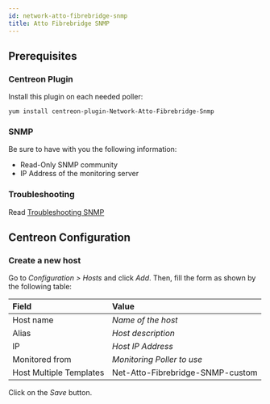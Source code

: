 ```yaml
---
id: network-atto-fibrebridge-snmp
title: Atto Fibrebridge SNMP
---
```


## Prerequisites

### Centreon Plugin

Install this plugin on each needed poller:

``` shell
yum install centreon-plugin-Network-Atto-Fibrebridge-Snmp
```

### SNMP

Be sure to have with you the following information:

  - Read-Only SNMP community
  - IP Address of the monitoring server

### Troubleshooting

Read [Troubleshooting
SNMP](../tutorials/troubleshooting-plugins.md/#troubleshooting-snmp)

## Centreon Configuration

### Create a new host

Go to *Configuration \> Hosts* and click *Add*. Then, fill the form as shown by
the following table:

| Field                   | Value                            |
| :---------------------- | :------------------------------- |
| Host name               | *Name of the host*               |
| Alias                   | *Host description*               |
| IP                      | *Host IP Address*                |
| Monitored from          | *Monitoring Poller to use*       |
| Host Multiple Templates | Net-Atto-Fibrebridge-SNMP-custom |

Click on the *Save* button.
